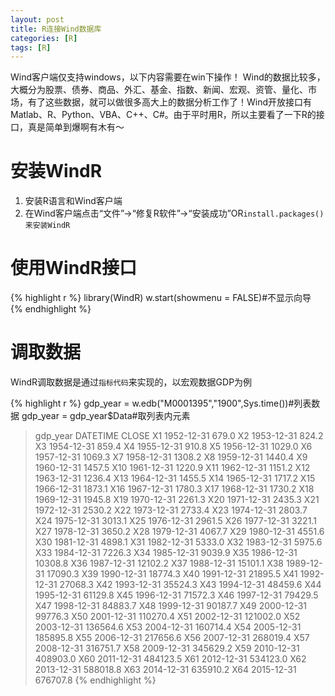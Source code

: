 ```yaml
---
layout: post
title: R连接Wind数据库
categories: [R]
tags: [R]
---
```

Wind客户端仅支持windows，以下内容需要在win下操作！
Wind的数据比较多，大概分为股票、债券、商品、外汇、基金、指数、新闻、宏观、资管、量化、市场，有了这些数据，就可以做很多高大上的数据分析工作了！Wind开放接口有Matlab、R、Python、VBA、C++、C#。由于平时用R，所以主要看了一下R的接口，真是简单到爆啊有木有～

# 安装WindR

1. 安装R语言和Wind客户端
2. 在Wind客户端点击“文件”->“修复R软件”->“安装成功”OR`install.packages()来安装WindR`

# 使用WindR接口

{% highlight r %}
library(WindR)
w.start(showmenu = FALSE)#不显示向导
{% endhighlight %}

# 调取数据

WindR调取数据是通过`指标代码`来实现的，以宏观数据GDP为例

{% highlight r %}
gdp_year = w.edb("M0001395","1900",Sys.time())#列表数据
gdp_year = gdp_year$Data#取列表内元素
> gdp_year
      DATETIME    CLOSE
X1  1952-12-31    679.0
X2  1953-12-31    824.2
X3  1954-12-31    859.4
X4  1955-12-31    910.8
X5  1956-12-31   1029.0
X6  1957-12-31   1069.3
X7  1958-12-31   1308.2
X8  1959-12-31   1440.4
X9  1960-12-31   1457.5
X10 1961-12-31   1220.9
X11 1962-12-31   1151.2
X12 1963-12-31   1236.4
X13 1964-12-31   1455.5
X14 1965-12-31   1717.2
X15 1966-12-31   1873.1
X16 1967-12-31   1780.3
X17 1968-12-31   1730.2
X18 1969-12-31   1945.8
X19 1970-12-31   2261.3
X20 1971-12-31   2435.3
X21 1972-12-31   2530.2
X22 1973-12-31   2733.4
X23 1974-12-31   2803.7
X24 1975-12-31   3013.1
X25 1976-12-31   2961.5
X26 1977-12-31   3221.1
X27 1978-12-31   3650.2
X28 1979-12-31   4067.7
X29 1980-12-31   4551.6
X30 1981-12-31   4898.1
X31 1982-12-31   5333.0
X32 1983-12-31   5975.6
X33 1984-12-31   7226.3
X34 1985-12-31   9039.9
X35 1986-12-31  10308.8
X36 1987-12-31  12102.2
X37 1988-12-31  15101.1
X38 1989-12-31  17090.3
X39 1990-12-31  18774.3
X40 1991-12-31  21895.5
X41 1992-12-31  27068.3
X42 1993-12-31  35524.3
X43 1994-12-31  48459.6
X44 1995-12-31  61129.8
X45 1996-12-31  71572.3
X46 1997-12-31  79429.5
X47 1998-12-31  84883.7
X48 1999-12-31  90187.7
X49 2000-12-31  99776.3
X50 2001-12-31 110270.4
X51 2002-12-31 121002.0
X52 2003-12-31 136564.6
X53 2004-12-31 160714.4
X54 2005-12-31 185895.8
X55 2006-12-31 217656.6
X56 2007-12-31 268019.4
X57 2008-12-31 316751.7
X58 2009-12-31 345629.2
X59 2010-12-31 408903.0
X60 2011-12-31 484123.5
X61 2012-12-31 534123.0
X62 2013-12-31 588018.8
X63 2014-12-31 635910.2
X64 2015-12-31 676707.8
{% endhighlight %}
